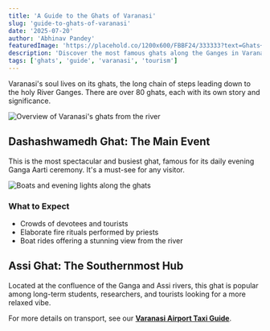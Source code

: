 ```yaml
---
title: 'A Guide to the Ghats of Varanasi'
slug: 'guide-to-ghats-of-varanasi'
date: '2025-07-20'
author: 'Abhinav Pandey'
featuredImage: 'https://placehold.co/1200x600/FBBF24/333333?text=Ghats+of+Varanasi'
description: 'Discover the most famous ghats along the Ganges in Varanasi, from the bustling Dashashwamedh to the serene Assi Ghat.'
tags: ['ghats', 'guide', 'varanasi', 'tourism']
---
```


Varanasi's soul lives on its ghats, the long chain of steps leading down to the holy River Ganges. There are over 80 ghats, each with its own story and significance.

![Overview of Varanasi's ghats from the river](/images/varanasi-ghats-overview.jpeg "Overview of Varanasi's ghats")

## Dashashwamedh Ghat: The Main Event

This is the most spectacular and busiest ghat, famous for its daily evening Ganga Aarti ceremony. It's a must-see for any visitor.

![Boats and evening lights along the ghats](/images/varanasi-ghat-boat-eve-p.jpeg "Boats and evening lights along the ghats")

### What to Expect
* Crowds of devotees and tourists
* Elaborate fire rituals performed by priests
* Boat rides offering a stunning view from the river

## Assi Ghat: The Southernmost Hub

Located at the confluence of the Ganga and Assi rivers, this ghat is popular among long-term students, researchers, and tourists looking for a more relaxed vibe.

For more details on transport, see our **[Varanasi Airport Taxi Guide](/en/varanasi-airport-to-ghat-taxi)**.
